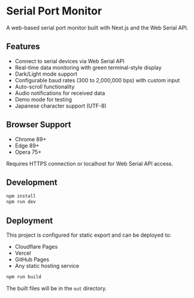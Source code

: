 # Serial Port Monitor

A web-based serial port monitor built with Next.js and the Web Serial API.

## Features

- Connect to serial devices via Web Serial API
- Real-time data monitoring with green terminal-style display
- Dark/Light mode support
- Configurable baud rates (300 to 2,000,000 bps) with custom input
- Auto-scroll functionality
- Audio notifications for received data
- Demo mode for testing
- Japanese character support (UTF-8)

## Browser Support

- Chrome 89+
- Edge 89+
- Opera 75+

Requires HTTPS connection or localhost for Web Serial API access.

## Development

```bash
npm install
npm run dev
```

## Deployment

This project is configured for static export and can be deployed to:
- Cloudflare Pages
- Vercel
- GitHub Pages
- Any static hosting service

```bash
npm run build
```

The built files will be in the `out` directory.
